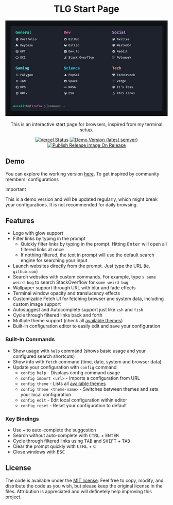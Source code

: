 <div align="center">
	<h1 align="center">TLG Start Page</h1>
	<img src=".github/startpage.gif" />

This is an interactive start page for browsers, inspired from my terminal setup.

[![Vercel Status](https://deploy-badge.vercel.app/vercel/tlg-start-page?logo=Vercel)](https://tlg-start-page.vercel.app)
[![Demo Version (latest semver)](https://img.shields.io/github/package-json/v/thelinuxguy-ssh/tlg-start-page?label=preview)](https://github.com/thelinuxguy-ssh/tlg-start-page)
[![Publish Release Image On Release](https://github.com/TheLinuxGuy-ssh/TLG-Start-Page/actions/workflows/publish-release.yml/badge.svg)](https://github.com/TheLinuxGuy-ssh/TLG-Start-Page/actions/workflows/publish-release.yml)
</div>

## Demo

You can explore the working version [here](https://tlg-start-page.vercel.app). To get inspired by community members' configurations

> [!IMPORTANT]
> This is a demo version and will be updated regularly, which might break your configurations. It is not recommended for daily browsing.

## Features

- Logo with glow support
- Filter links by typing in the prompt
  - Quickly filter links by typing in the prompt. Hitting <kbd>Enter</kbd> will open all filtered links at once
  - If nothing filtered, the text in prompt will use the default search engine for searching your input
- Launch websites directly from the prompt. Just type the URL (ie. `github.com`)
- Search websites with custom commands. For example, type `s some weird bug` to search StackOverflow for `some weird bug`
- Wallpaper support through URL with blur and fade effects
- Terminal window opacity and translucency effects
- Customizable Fetch UI for fetching browser and system data, including custom image support
- Autosuggest and Autocomplete support just like `zsh` and `fish`
- Cycle through filtered links back and forth
- Multiple theme support (check all [available themes](./data/themes/))
- Built-in configuration editor to easily edit and save your configuration

### Built-In Commands

- Show usage with `help` command (shows basic usage and your configured search shortcuts)
- Show info with `fetch` command (time, date, system and browser data)
- Update your configuration with `config` command
  - `config help` - Displays config command usage
  - `config import <url>` - Imports a configuration from URL
  - `config theme` - Lists all [available themes](./data/themes/)
  - `config theme <theme-name>` - Switches between themes and sets your local configuration
  - `config edit` - Edit local configuration within editor
  - `config reset` - Reset your configuration to default

### Key Bindings

- Use <kbd>→</kbd> to auto-complete the suggestion
- Search without auto-complete with <kbd>CTRL</kbd> + <kbd>ENTER</kbd>
- Cycle through filtered links using <kbd>TAB</kbd> and <kbd>SHIFT</kbd> + <kbd>TAB</kbd>
- Clear the prompt quickly with <kbd>CTRL</kbd> + <kbd>C</kbd>
- Close windows with <kbd>ESC</kbd>

## License

The code is available under the [MIT license](LICENSE). Feel free to copy, modify, and distribute the code as you wish, but please keep the original license in the files. Attribution is appreciated and will definetely help improving this project.
